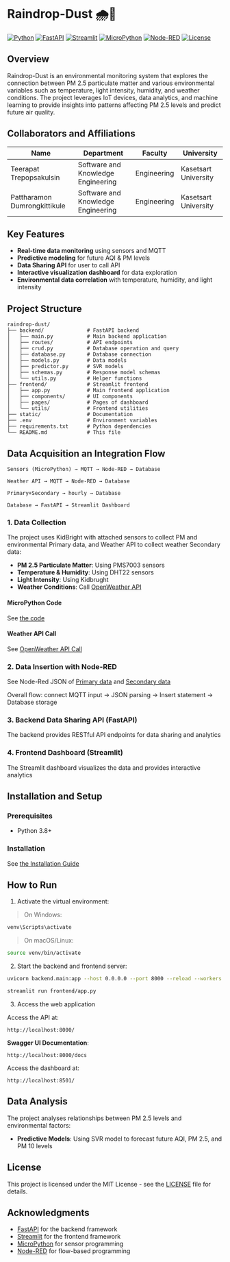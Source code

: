 # Raindrop-Dust 🌧️💨

[![Python](https://img.shields.io/badge/Python-3.8%2B-blue)](https://www.python.org/)
[![FastAPI](https://img.shields.io/badge/FastAPI-0.95.0-green)](https://fastapi.tiangolo.com/)
[![Streamlit](https://img.shields.io/badge/Streamlit-1.22.0-red)](https://streamlit.io/)
[![MicroPython](https://img.shields.io/badge/MicroPython-1.19-yellow)](https://micropython.org/)
[![Node-RED](https://img.shields.io/badge/Node--RED-3.0.2-orange)](https://nodered.org/)
[![License](https://img.shields.io/badge/License-MIT-lightgrey)](LICENSE)

## Overview

Raindrop-Dust is an environmental monitoring system that explores the connection between PM 2.5 particulate matter and various environmental variables such as temperature, light intensity, humidity, and weather conditions. The project leverages IoT devices, data analytics, and machine learning to provide insights into patterns affecting PM 2.5 levels and predict future air quality.

## Collaborators and Affiliations
| Name             | Department          | Faculty             | University                  |
|------------------|---------------------|---------------------|-----------------------------|
| Teerapat Trepopsakulsin    | Software and Knowledge Engineering    | Engineering  | Kasetsart University       |
| Pattharamon Dumrongkittikule| Software and Knowledge Engineering    | Engineering  | Kasetsart University       |

## Key Features

- **Real-time data monitoring** using sensors and MQTT
- **Predictive modeling** for future AQI & PM levels
- **Data Sharing API** for user to call API
- **Interactive visualization dashboard** for data exploration
- **Environmental data correlation** with temperature, humidity, and light intensity

## Project Structure

```
raindrop-dust/
├── backend/              # FastAPI backend
│   ├── main.py           # Main backend application
│   ├── routes/           # API endpoints
│   ├── crud.py           # Database operation and query
│   ├── database.py       # Database connection
│   ├── models.py         # Data models
│   ├── predictor.py      # SVR models
│   ├── schemas.py        # Response model schemas
│   └── utils.py          # Helper functions
├── frontend/             # Streamlit frontend
│   ├── app.py            # Main frontend application
│   ├── components/       # UI components
│   ├── pages/            # Pages of dashboard
│   └── utils/            # Frontend utilities
├── static/               # Documentation
├── .env                  # Environment variables
├── requirements.txt      # Python dependencies
└── README.md             # This file
```

## Data Acquisition an Integration Flow

```
Sensors (MicroPython) → MQTT → Node-RED → Database
```
```
Weather API → MQTT → Node-RED → Database
```
```
Primary+Secondary → hourly → Database
```
```
Database → FastAPI → Streamlit Dashboard
```

### 1. Data Collection

The project uses KidBright with attached sensors to collect PM and environmental Primary data, and Weather API to collect weather Secondary data:

- **PM 2.5 Particulate Matter**: Using PMS7003 sensors
- **Temperature & Humidity**: Using DHT22 sensors
- **Light Intensity**: Using Kidbrught
- **Weather Conditions**: Call [OpenWeather API](https://openweathermap.org/current)

#### MicroPython Code
See [the code](static/micropython.py)

#### Weather API Call
See [OpenWeather API Call](https://openweathermap.org/current)

### 2. Data Insertion with Node-RED

See Node-Red JSON of [Primary data](static/node-red_raindropdust) and [Secondary data](static/node-red_openweather)

Overall flow: connect MQTT input → JSON parsing → Insert statement → Database storage

### 3. Backend Data Sharing API (FastAPI)

The backend provides RESTful API endpoints for data sharing and analytics


### 4. Frontend Dashboard (Streamlit)

The Streamlit dashboard visualizes the data and provides interactive analytics

## Installation and Setup

### Prerequisites

- Python 3.8+

### Installation

See [the Installation Guide](https://github.com/TeerapatTrepopsakulsin/Raindrop-Dust/wiki/Installation)

## How to Run
1. Activate the virtual environment:
> On Windows:
```bash
venv\Scripts\activate
```
> On macOS/Linux:
```bash
source venv/bin/activate
```
2. Start the backend and frontend server:
```bash
uvicorn backend.main:app --host 0.0.0.0 --port 8000 --reload --workers 1
```
```bash
streamlit run frontend/app.py
```
3. Access the web application

Access the API at:
```
http://localhost:8000/
```

**Swagger UI Documentation**:
```
http://localhost:8000/docs
```

Access the dashboard at:
```
http://localhost:8501/
```

## Data Analysis

The project analyses relationships between PM 2.5 levels and environmental factors:

- **Predictive Models**: Using SVR model to forecast future AQI, PM 2.5, and PM 10 levels

## License

This project is licensed under the MIT License - see the [LICENSE](LICENSE) file for details.

## Acknowledgments

- [FastAPI](https://fastapi.tiangolo.com/) for the backend framework
- [Streamlit](https://streamlit.io/) for the frontend framework
- [MicroPython](https://micropython.org/) for sensor programming
- [Node-RED](https://nodered.org/) for flow-based programming
